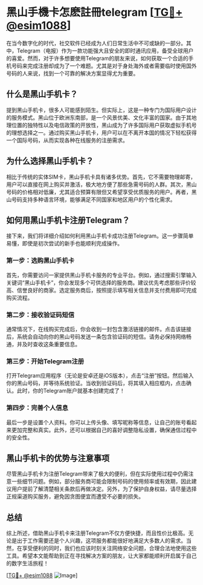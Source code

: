 # 黑山手機卡怎麽註冊telegram [[TG💪+ @esim1088](https://t.me/s/esim1088)]

在当今数字化的时代，社交软件已经成为人们日常生活中不可或缺的一部分。其中，Telegram（电报）作为一款功能强大且安全的即时通讯应用，备受全球用户的喜爱。然而，对于许多想要使用Telegram的朋友来说，如何获取一个合适的手机号码来完成注册却成为了一个难题。尤其是对于身处海外或者需要临时使用国外号码的人来说，找到一个可靠的解决方案显得尤为重要。

## 什么是黑山手机卡？

提到黑山手机卡，很多人可能感到陌生。但实际上，这是一种专门为国际用户设计的服务模式。黑山位于欧洲东南部，是一个风景优美、文化丰富的国家。由于其地理位置的独特性以及电信政策的开放性，黑山成为了许多国际用户获取虚拟手机号的理想选择之一。通过购买黑山手机卡，用户可以在不离开本国的情况下轻松获得一个国际号码，从而实现各种在线服务的注册需求。

## 为什么选择黑山手机卡？

相比于传统的实体SIM卡，黑山手机卡具有诸多优势。首先，它不需要物理邮寄，用户可以直接在网上购买并激活，极大地方便了那些急需号码的人群。其次，黑山号码的价格相对低廉，尤其适合预算有限但又希望享受优质服务的用户。再者，黑山号码支持多种语言环境，能够满足不同国家和地区用户的个性化需求。

## 如何用黑山手机卡注册Telegram？

接下来，我们将详细介绍如何利用黑山手机卡成功注册Telegram。这一步骤简单易懂，即使是初次尝试的新手也能顺利完成操作。

### 第一步：选购黑山手机卡

首先，你需要访问一家提供黑山手机卡服务的专业平台。例如，通过搜索引擎输入关键词“黑山手机卡”，你会发现多个可供选择的服务商。建议优先考虑那些评价较高、信誉良好的商家。选定服务商后，按照提示填写相关信息并支付费用即可完成购买流程。

### 第二步：接收验证码短信

通常情况下，在线购买完成后，你会收到一封包含激活链接的邮件。点击该链接后，系统会自动向你的黑山号码发送一条包含验证码的短信。请务必保持网络畅通，并及时查收这条重要信息。

### 第三步：开始Telegram注册

打开Telegram应用程序（无论是安卓还是iOS版本），点击“注册”按钮。然后输入你的黑山号码，并等待系统验证。当收到验证码后，将其填入相应框内，点击确认。此时，你的Telegram账户就基本创建完成了！

### 第四步：完善个人信息

最后一步是设置个人资料。你可以上传头像、填写昵称等信息，让自己的账号看起来更加完整和真实。此外，还可以根据自己的喜好调整隐私设置，确保通信过程中的安全性。

## 黑山手机卡的优势与注意事项

尽管黑山手机卡为注册Telegram带来了极大的便利，但在实际使用过程中仍需注意一些细节问题。例如，部分服务商可能会限制号码的使用频率或有效期，因此建议用户提前了解清楚相关条款后再做决定。另外，为了保护自身权益，请尽量选择正规渠道购买服务，避免因贪图便宜而遭受不必要的损失。

## 总结

综上所述，借助黑山手机卡来注册Telegram不仅方便快捷，而且性价比极高。无论是出于工作需要还是个人兴趣，这项服务都能很好地满足大多数人的需求。当然，在享受便利的同时，我们也应该时刻关注网络安全问题，合理合法地使用这些工具。希望本文能帮助到正在寻找解决方案的朋友，让大家都能顺利开启属于自己的数字生活旅程！

[[TG💪+ @esim1088](https://t.me/s/esim1088) ![Image](https://i.postimg.cc/4NQfJmqS/Snipaste-2025-05-13-00-14-12.png)]